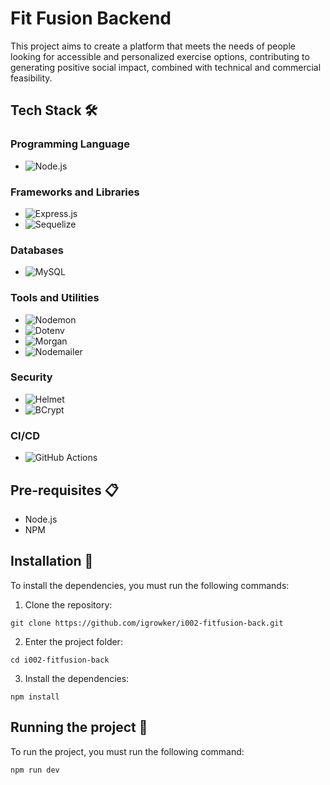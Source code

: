 # Fit Fusion Backend

This project aims to create a platform that meets the needs of people looking for accessible and personalized exercise options, contributing to generating positive social impact, combined with technical and commercial feasibility.

## Tech Stack 🛠️

### Programming Language
- ![Node.js](https://img.shields.io/badge/Node.js-339933?style=for-the-badge&logo=nodedotjs&logoColor=white)


### Frameworks and Libraries
- ![Express.js](https://img.shields.io/badge/Express.js-000000?style=for-the-badge&logo=express&logoColor=white)
- ![Sequelize](https://img.shields.io/badge/Sequelize-52B0E7?style=for-the-badge&logo=sequelize&logoColor=white)


### Databases
- ![MySQL](https://img.shields.io/badge/mysql-4479A1?style=for-the-badge&logo=mysql&logoColor=white)

### Tools and Utilities
- ![Nodemon](https://img.shields.io/badge/Nodemon-76D04B?style=for-the-badge&logo=nodemon&logoColor=white)
- ![Dotenv](https://img.shields.io/badge/Dotenv-ECD53F?style=for-the-badge&logo=dotenv&logoColor=white)
- ![Morgan](https://img.shields.io/badge/Morgan-000000?style=for-the-badge&logo=morgan&logoColor=white)
- ![Nodemailer](https://img.shields.io/badge/Nodemailer-000000?style=for-the-badge&logo=nodemailer&logoColor=white)


### Security
- ![Helmet](https://img.shields.io/badge/Helmet-000000?style=for-the-badge&logo=helmet&logoColor=white)
- ![BCrypt](https://img.shields.io/badge/BCrypt-00599C?style=for-the-badge&logo=bcrypt&logoColor=white)

### CI/CD
- ![GitHub Actions](https://img.shields.io/badge/GitHub_Actions-2088FF?style=for-the-badge&logo=github-actions&logoColor=white)

## Pre-requisites 📋

- Node.js
- NPM

## Installation 🔧

To install the dependencies, you must run the following commands:

1. Clone the repository:

```
git clone https://github.com/igrowker/i002-fitfusion-back.git
```

2. Enter the project folder:
```
cd i002-fitfusion-back
```

3. Install the dependencies:
```
npm install
```

## Running the project 🚀

To run the project, you must run the following command:

```
npm run dev
```